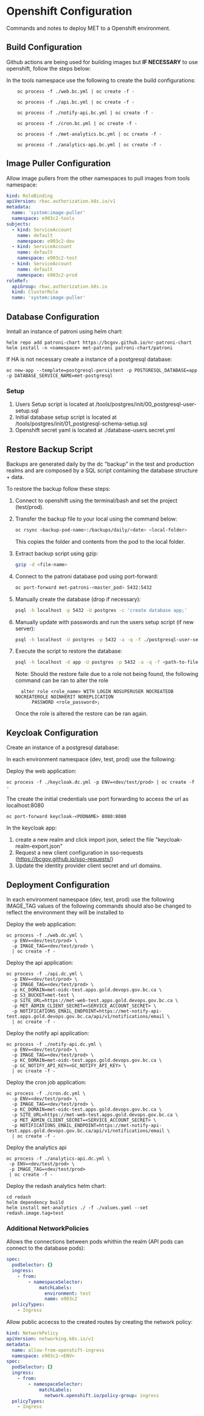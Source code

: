 # Openshift Configuration

Commands and notes to deploy MET to a Openshift environment.

## Build Configuration

Github actions are being used for building images but **IF NECESSARY** to use openshift, 
follow the steps below:

In the tools namespace use the following to create the build configurations:

```
    oc process -f ./web.bc.yml | oc create -f -
```

```
    oc process -f ./api.bc.yml | oc create -f -
```

```
    oc process -f ./notify-api.bc.yml | oc create -f -
```

```
    oc process -f ./cron.bc.yml | oc create -f -
```

```
    oc process -f ./met-analytics.bc.yml | oc create -f -
```

```
    oc process -f ./analytics-api.bc.yml | oc create -f -
```

## Image Puller Configuration

Allow image pullers from the other namespaces to pull images from tools namespace:

```yaml
kind: RoleBinding
apiVersion: rbac.authorization.k8s.io/v1
metadata:
  name: 'system:image-puller'
  namespace: e903c2-tools
subjects:
  - kind: ServiceAccount
    name: default
    namespace: e903c2-dev
  - kind: ServiceAccount
    name: default
    namespace: e903c2-test
  - kind: ServiceAccount
    name: default
    namespace: e903c2-prod
roleRef:
  apiGroup: rbac.authorization.k8s.io
  kind: ClusterRole
  name: 'system:image-puller'
```

## Database Configuration

Inntall an instance of patroni using helm chart:

```
helm repo add patroni-chart https://bcgov.github.io/nr-patroni-chart
helm install -n <namespace> met-patroni patroni-chart/patroni
```

If HA is not necessary create a instance of a postgresql database:

```
oc new-app --template=postgresql-persistent -p POSTGRESQL_DATABASE=app -p DATABASE_SERVICE_NAME=met-postgresql
```

### Setup

1. Users Setup script is located at /tools/postgres/init/00_postgresql-user-setup.sql
1. Initial database setup script is located at /tools/postgres/init/01_postgresql-schema-setup.sql
1. Openshift secret yaml is located at ./database-users.secret.yml

## Restore Backup Script

Backups are generated daily by the dc "backup" in the test and production realms and are composed by a SQL script containing the database structure + data.

To restore the backup follow these steps:

1. Connect to openshift using the terminal/bash and set the project (test/prod).
1. Transfer the backup file to your local using the command below:

    ```bash
    oc rsync <backup-pod-name>:/backups/daily/<date> <local-folder>
    ```

    This copies the folder and contents from the pod to the local folder.

1. Extract backup script using gzip:

    ```bash
    gzip -d <file-name>
    ```

1. Connect to the patroni database pod using port-forward:

    ```bash
    oc port-forward met-patroni-<master_pod> 5432:5432
    ```

1. Manually create the database (drop if necessary):

    ```bash
    psql -h localhost -p 5432 -U postgres -c 'create database app;'
    ```

1. Manually update with passwords and run the users setup script (if new server):

    ```bash
    psql -h localhost -U postgres -p 5432 -a -q -f ./postgresql-user-setup.sql
    ```

1. Execute the script to restore the database:

    ```bash
    psql -h localhost -d app -U postgres -p 5432 -a -q -f <path-to-file>
    ```
    
    Note: Should the restore faile due to a role not being found, the following command can be ran to alter the role 
    ``` 
      alter role <role_name> WITH LOGIN NOSUPERUSER NOCREATEDB NOCREATEROLE NOINHERIT NOREPLICATION
	      PASSWORD <role_password>;
    ```
    Once the role is altered the restore can be ran again.

## Keycloak Configuration

Create an instance of a postgresql database:

In each environment namespace (dev, test, prod) use the following:

Deploy the web application:
```
oc process -f ./keycloak.dc.yml -p ENV=<dev/test/prod> | oc create -f -
```

The create the initial credentials use port forwarding to access the url as localhost:8080
```
oc port-forward keycloak-<PODNAME> 8080:8080
```

In the keycloak app:
1. create a new realm and click import json, select the file "keycloak-realm-export.json"
1. Request a new client configuration in sso-requests (https://bcgov.github.io/sso-requests/)
1. Update the identity provider client secret and url domains.


## Deployment Configuration

In each environment namespace (dev, test, prod) use the following
IMAGE_TAG values of the following commands should also be changed to reflect the environment they will be installed to

Deploy the web application:
```
oc process -f ./web.dc.yml \
  -p ENV=<dev/test/prod> \
  -p IMAGE_TAG=<dev/test/prod> \
  | oc create -f -
```

Deploy the api application:
```
oc process -f ./api.dc.yml \
  -p ENV=<dev/test/prod> \
  -p IMAGE_TAG=<dev/test/prod> \
  -p KC_DOMAIN=met-oidc-test.apps.gold.devops.gov.bc.ca \
  -p S3_BUCKET=met-test \
  -p SITE_URL=https://met-web-test.apps.gold.devops.gov.bc.ca \
  -p MET_ADMIN_CLIENT_SECRET=<SERVICE_ACCOUNT_SECRET> \
  -p NOTIFICATIONS_EMAIL_ENDPOINT=https://met-notify-api-test.apps.gold.devops.gov.bc.ca/api/v1/notifications/email \
  | oc create -f -

```

Deploy the notify api application:
```
oc process -f ./notify-api.dc.yml \
  -p ENV=<dev/test/prod> \
  -p IMAGE_TAG=<dev/test/prod> \
  -p KC_DOMAIN=met-oidc-test.apps.gold.devops.gov.bc.ca \
  -p GC_NOTIFY_API_KEY=<GC_NOTIFY_API_KEY> \
  | oc create -f -

```

Deploy the cron job application:
```
oc process -f ./cron.dc.yml \
  -p ENV=<dev/test/prod> \
  -p IMAGE_TAG=<dev/test/prod> \
  -p KC_DOMAIN=met-oidc-test.apps.gold.devops.gov.bc.ca \
  -p SITE_URL=https://met-web-test.apps.gold.devops.gov.bc.ca \
  -p MET_ADMIN_CLIENT_SECRET=<SERVICE_ACCOUNT_SECRET> \
  -p NOTIFICATIONS_EMAIL_ENDPOINT=https://met-notify-api-test.apps.gold.devops.gov.bc.ca/api/v1/notifications/email \
  | oc create -f -

```

Deploy the analytics api 
```
oc process -f ./analytics-api.dc.yml \
 -p ENV=<dev/test/prod> \
 -p IMAGE_TAG=<dev/test/prod>
 | oc create -f -
```

Deploy the redash analytics helm chart:
```
cd redash
helm dependency build
helm install met-analytics ./ -f ./values.yaml --set redash.image.tag=test
```


### Additional NetworkPolicies

Allows the connections between pods whithin the realm (API pods can connect to the database pods):

```yaml
spec:
  podSelector: {}
  ingress:
    - from:
        - namespaceSelector:
            matchLabels:
              environment: test
              name: e903c2
  policyTypes:
    - Ingress
```

Allow public accecss to the created routes by creating the network policy:

```yaml
kind: NetworkPolicy
apiVersion: networking.k8s.io/v1
metadata:
  name: allow-from-openshift-ingress
  namespace: e903c2-<ENV>
spec:
  podSelector: {}
  ingress:
    - from:
        - namespaceSelector:
            matchLabels:
              network.openshift.io/policy-group: ingress
  policyTypes:
    - Ingress
```
